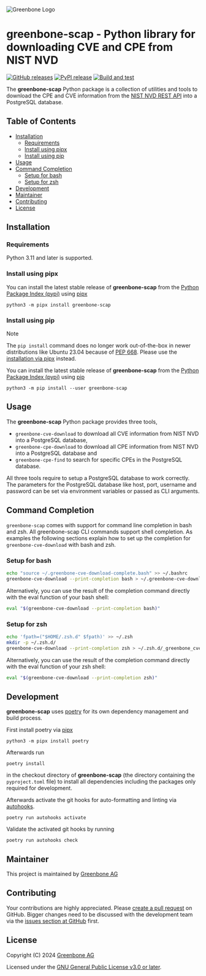 ![Greenbone Logo](https://www.greenbone.net/wp-content/uploads/gb_new-logo_horizontal_rgb_small.png)

# greenbone-scap - Python library for downloading CVE and CPE from NIST NVD  <!-- omit in toc -->

[![GitHub releases](https://img.shields.io/github/release/greenbone/greenbone-scap.svg)](https://github.com/greenbone/greenbone-scap/releases)
[![PyPI release](https://img.shields.io/pypi/v/greenbone-scap.svg)](https://pypi.org/project/greenbone-scap/)
[![Build and test](https://github.com/greenbone/greenbone-scap/actions/workflows/ci-python.yml/badge.svg)](https://github.com/greenbone/greenbone-scap/actions/workflows/ci-python.yml)

The **greenbone-scap** Python package is a collection of utilities and tools to
download the CPE and CVE information from the [NIST NVD REST API](https://nvd.nist.gov/developers)
into a PostgreSQL database.

## Table of Contents <!-- omit in toc -->

- [Installation](#installation)
  - [Requirements](#requirements)
  - [Install using pipx](#install-using-pipx)
  - [Install using pip](#install-using-pip)
- [Usage](#usage)
- [Command Completion](#command-completion)
  - [Setup for bash](#setup-for-bash)
  - [Setup for zsh](#setup-for-zsh)
- [Development](#development)
- [Maintainer](#maintainer)
- [Contributing](#contributing)
- [License](#license)

## Installation

### Requirements

Python 3.11 and later is supported.

### Install using pipx

You can install the latest stable release of **greenbone-scap** from the [Python
Package Index (pypi)][pypi] using [pipx]

    python3 -m pipx install greenbone-scap

### Install using pip

> [!NOTE]
> The `pip install` command does no longer work out-of-the-box in newer
> distributions like Ubuntu 23.04 because of [PEP 668](https://peps.python.org/pep-0668).
> Please use the [installation via pipx](#install-using-pipx) instead.

You can install the latest stable release of **greenbone-scap** from the [Python
Package Index (pypi)][pypi] using [pip]

    python3 -m pip install --user greenbone-scap

## Usage

The **greenbone-scap** Python package provides three tools,

* `greenbone-cve-download` to download all CVE information from NIST NVD into
  a PostgreSQL database,
* `greenbone-cpe-download` to download all CPE information from NIST NVD into a
  PostgreSQL database and
* `greenbone-cpe-find` to search for specific CPEs in the PostgreSQL database.

All three tools require to setup a PostgreSQL database to work correctly. The
parameters for the PostgreSQL database like host, port, username and password
can be set via environment variables or passed as CLI arguments.

## Command Completion

`greenbone-scap` comes with support for command line completion in bash and zsh.
All greenbone-scap CLI commands support shell completion. As examples the
following sections explain how to set up the completion for `greenbone-cve-download`
with bash and zsh.

### Setup for bash

```bash
echo "source ~/.greenbone-cve-download-complete.bash" >> ~/.bashrc
greenbone-cve-download --print-completion bash > ~/.greenbone-cve-download-complete.bash
```

Alternatively, you can use the result of the completion command directly with
the eval function of your bash shell:

```bash
eval "$(greenbone-cve-download --print-completion bash)"
```

### Setup for zsh

```zsh
echo 'fpath=("$HOME/.zsh.d" $fpath)' >> ~/.zsh
mkdir -p ~/.zsh.d/
greenbone-cve-download --print-completion zsh > ~/.zsh.d/_greenbone_cve_download
```

Alternatively, you can use the result of the completion command directly with
the eval function of your zsh shell:

```bash
eval "$(greenbone-cve-download --print-completion zsh)"
```

## Development

**greenbone-scap** uses [poetry] for its own dependency management and build
process.

First install poetry via [pipx]

    python3 -m pipx install poetry

Afterwards run

    poetry install

in the checkout directory of **greenbone-scap** (the directory containing the
`pyproject.toml` file) to install all dependencies including the packages only
required for development.

Afterwards activate the git hooks for auto-formatting and linting via
[autohooks].

    poetry run autohooks activate

Validate the activated git hooks by running

    poetry run autohooks check


## Maintainer

This project is maintained by [Greenbone AG][Greenbone]

## Contributing

Your contributions are highly appreciated. Please
[create a pull request](https://github.com/greenbone/greenbone-scap/pulls)
on GitHub. Bigger changes need to be discussed with the development team via the
[issues section at GitHub](https://github.com/greenbone/greenbone-scap/issues)
first.

## License

Copyright (C) 2024 [Greenbone AG][Greenbone]

Licensed under the [GNU General Public License v3.0 or later](LICENSE).

[Greenbone]: https://www.greenbone.net/
[poetry]: https://python-poetry.org/
[pip]: https://pip.pypa.io/
[pipx]: https://pypa.github.io/pipx/
[autohooks]: https://github.com/greenbone/autohooks
[pypi]: https://pypi.org
